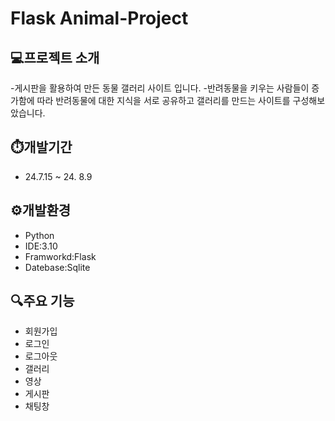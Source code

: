 **Flask Animal-Project**
=====================================================================================
💻프로젝트 소개
--------------------------------------------------------------------------------------
-게시판을 활용하여 만든 동물 갤러리 사이트 입니다.
-반려동물을 키우는 사람들이 증가함에 따라 반려동물에 대한 지식을 서로 공유하고 갤러리를 만드는 사이트를 구성해보았습니다.

⏱️개발기간
--------------------------------------------------------------------------------------
* 24.7.15 ~ 24. 8.9


⚙️개발환경
--------------------------------------------------------------------------------------
* Python
* IDE:3.10
* Framworkd:Flask
* Datebase:Sqlite


🔍주요 기능
--------------------------------------------------------------------------------------
* 회원가입
* 로그인
* 로그아웃
* 갤러리
* 영상
* 게시판
* 채팅창
